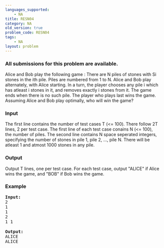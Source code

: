 ```yaml
---
languages_supported:
    - NA
title: RESN04
category: NA
old_version: true
problem_code: RESN04
tags:
    - NA
layout: problem
---
```

###  All submissions for this problem are available. 

Alice and Bob play the following game : There are N piles of stones with Si stones in the ith pile. Piles are numbered from 1 to N. Alice and Bob play alternately, with Alice starting. In a turn, the player chooses any pile i which has atleast i stones in it, and removes exactly i stones from it. The game ends when there is no such pile. The player who plays last wins the game. Assuming Alice and Bob play optimally, who will win the game?

### Input

The first line contains the number of test cases T (<= 100). There follow 2T lines, 2 per test case. The first line of each test case conains N (<= 100), the number of piles. The second line contains N space seperated integers, specifying the number of stones in pile 1, pile 2, ..., pile N. There will be atleast 1 and atmost 1000 stones in any pile.

### Output

Output T lines, one per test case. For each test case, output "ALICE" if Alice wins the game, and "BOB" if Bob wins the game.

### Example

<pre>
<b>Input:</b>
2
1
1
2
1 1

<b>Output:</b>
ALICE
ALICE
</pre>